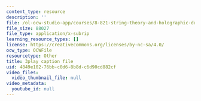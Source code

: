 ```yaml
---
content_type: resource
description: ''
file: /ol-ocw-studio-app/courses/8-821-string-theory-and-holographic-duality-fall-2014/4849e10276bbc0d68b8dc6d90cd882cf_raP-0nqnF_A.srt
file_size: 88027
file_type: application/x-subrip
learning_resource_types: []
license: https://creativecommons.org/licenses/by-nc-sa/4.0/
ocw_type: OCWFile
resourcetype: Other
title: 3play caption file
uid: 4849e102-76bb-c0d6-8b8d-c6d90cd882cf
video_files:
  video_thumbnail_file: null
video_metadata:
  youtube_id: null
---
```

